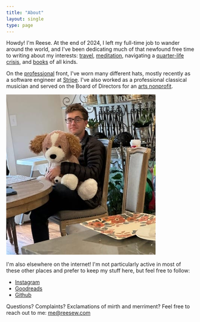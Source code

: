 ```yaml
---
title: "About"
layout: single
type: page
---
```


Howdy! I'm Reese. At the end of 2024, I left my full-time job to wander around the world, and I've been dedicating much of that newfound free time to writing about my interests: [travel](https://reesew.com/tags/travelogues/), [meditation](https://reesew.com/essays/being-a-grown-up/), navigating a [quarter-life crisis](https://reesew.com/essays/field-notes-from-a-quarter-life-crisis/), and [books](https://reesew.com/tags/reviews/) of all kinds.

On the [professional](https://www.linkedin.com/in/reese-w/) front, I've worn many different hats, mostly recently as a software engineer at [Stripe](https://stripe.com). I've also worked as a professional classical musician and served on the Board of Directors for an [arts nonprofit](https://theintersection.org/).

![A (not) very professional headshot of me holding on to a giant stuffed puppy dog.](./bad-headshot.jpeg)

I'm also elsewhere on the internet! I'm not particularly active in most of these other places and prefer to keep my stuff here, but feel free to follow:

- [Instagram](https://instagram.com/the.reese.williams)
- [Goodreads](https://goodreads.com/reesew)
- [Github](https://github.com/reese)

Questions? Complaints? Exclamations of mirth and merriment? Feel free to reach out to me: me@reesew.com
